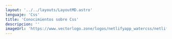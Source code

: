 ```yaml
---
layout: '../../layouts/LayoutMD.astro'
lenguaje: 'Css'
title: 'Conocimientos sobre Css'
descripcion: ''
imageUrl: 'https://www.vectorlogo.zone/logos/netlifyapp_watercss/netlifyapp_watercss-ar21.svg'
---
```

